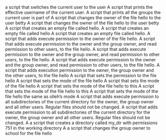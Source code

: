 a script that switches the current user to the user
A script that prints the effective username of the current user.
 A script that prints all the groups the current user is part of
 A script that changes the owner of the file hello to the user betty
 A script that changes the owner of the file hello to the user betty
 A script that creates an empty file called hello.
A script that creates an empty file called hello
A script that creates an empty file called hello.
A script that adds execute permission to the owner of the file hello.
A script that adds execute permission to the owner and the group owner, and read permission to other users, to the file hello.
A script that adds execute permission to the owner and the group owner, and read permission to other users, to the file hello.
A script that adds execute permission to the owner and the group owner, and read permission to other users, to the file hello.
A script that adds execution permission to the owner, the group owner and the other users, to the file hello
A script that sets the permission to the file hello
A script that sets the mode of the file hello
A script that sets the mode of the file hello
A script that sets the mode of the file hello to this
A script that sets the mode of the file hello to this
A script that sets the mode of the file hello the same as olleh’s mode
A script that adds execute permission to all subdirectories of the current directory for the owner, the group owner and all other users. Regular files should not be changed.
A script that adds execute permission to all subdirectories of the current directory for the owner, the group owner and all other users. Regular files should not be changed.
A a script that creates a directory called my_dir with permissions 751 in the working directory
A a script that changes the group owner to school for the file hello
